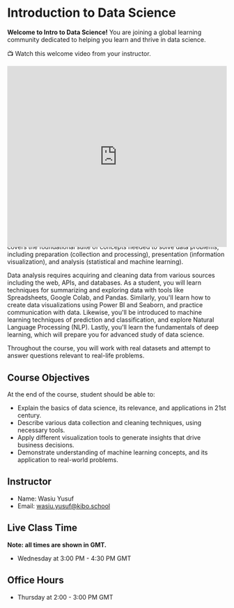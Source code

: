# Introduction to Data Science

<!-- Please search for UPDATE EACH TERM to find items that need to be updated each term.-->

**Welcome to Intro to Data Science!** You are joining a global learning community dedicated to helping you learn and thrive in data science. 

<aside>

📺 Watch this welcome video from your instructor.

</aside>

<div style="position: relative; padding-bottom: 56.25%; height: 0;"><iframe width="100%" height="415" src="https://www.youtube.com/embed/zbRTo_jy7xI?si=f2pgdgH0eQbMLfix" title="Linking your CSS" frameborder="0" allow="accelerometer; autoplay; clipboard-write; encrypted-media; gyroscope; picture-in-picture" allowfullscreen></iframe></div>

## Course Description

Data science is applicable to a myriad of professions, and analyzing large amounts of data is a common application of computer science. This course empowers students to analyze data, and produce data-driven insights. It covers the foundational suite of concepts needed to solve data problems, including preparation (collection and processing), presentation (information visualization), and analysis (statistical and machine learning).

Data analysis requires acquiring and cleaning data from various sources including the web, APIs, and databases. As a student, you will learn techniques for summarizing and exploring data with tools like Spreadsheets, Google Colab, and Pandas. Similarly, you'll learn how to create data visualizations using Power BI and Seaborn, and practice communication with data. Likewise, you'll be introduced to machine learning techniques of prediction and classification, and explore Natural Language Processing (NLP). Lastly, you'll learn the fundamentals of deep learning, which will prepare you for advanced study of data science.

Throughout the course, you will work with real datasets and attempt to answer questions relevant to real-life problems.

## Course Objectives

At the end of the course, student should be able to:

- Explain the basics of data science, its relevance, and applications in 21st century.
- Describe various data collection and cleaning techniques, using necessary tools.
- Apply different visualization tools to generate insights that drive business decisions.
- Demonstrate understanding of machine learning concepts, and its application to real-world problems.

## Instructor
<!-- UPDATE EACH TERM -->
- Name: Wasiu Yusuf
- Email:  [wasiu.yusuf@kibo.school](wasiu.yusuf@kibo.school)

## Live Class Time
<!-- UPDATE EACH TERM -->
**Note: all times are shown in GMT.**
- Wednesday at 3:00 PM - 4:30 PM GMT

## Office Hours
<!-- UPDATE EACH TERM -->
- Thursday at 2:00 - 3:00 PM GMT
